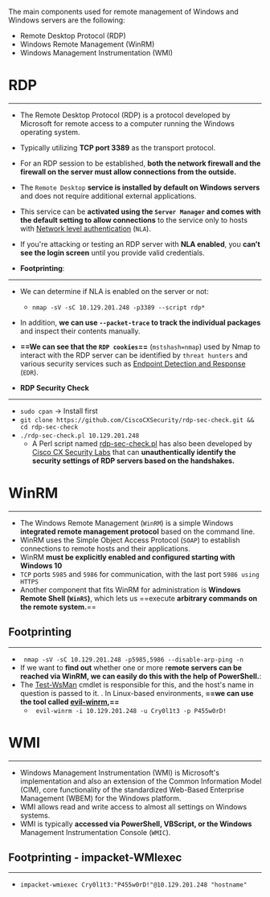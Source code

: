 The main components used for remote management of Windows and Windows servers are the following:
- Remote Desktop Protocol (RDP)
- Windows Remote Management (WinRM)
- Windows Management Instrumentation (WMI)

# RDP
---
- The Remote Desktop Protocol (RDP) is a protocol developed by Microsoft for remote access to a computer running the Windows operating system.
-  Typically utilizing **TCP port 3389** as the transport protocol. 
- For an RDP session to be established, **both the network firewall and the firewall on the server must allow connections from the outside.**
- The `Remote Desktop` **service is installed by default on Windows servers** and does not require additional external applications. 
- This service can be **activated using the `Server Manager` and comes with the default setting to allow connections** to the service only to hosts with [Network level authentication](https://en.wikipedia.org/wiki/Network_Level_Authentication) (`NLA`).
-  If you're attacking or testing an RDP server with **NLA enabled**, you **can’t see the login screen** until you provide valid credentials.

- **Footprinting**:
---
- We can determine if NLA is enabled on the server or not:
	- `nmap -sV -sC 10.129.201.248 -p3389 --script rdp*`
- In addition, **we can use `--packet-trace` to track the individual packages** and inspect their contents manually. 
- **==We can see that the `RDP cookies`==** (`mstshash=nmap`) used by Nmap to interact with the RDP server can be identified by `threat hunters` and various security services such as [Endpoint Detection and Response](https://en.wikipedia.org/wiki/Endpoint_detection_and_response) (`EDR`).

- **RDP Security Check**
---
- `sudo cpan` -> Install first
- `git clone https://github.com/CiscoCXSecurity/rdp-sec-check.git && cd rdp-sec-check`
- `./rdp-sec-check.pl 10.129.201.248`
	- A Perl script named [rdp-sec-check.pl](https://github.com/CiscoCXSecurity/rdp-sec-check) has also been developed by [Cisco CX Security Labs](https://github.com/CiscoCXSecurity) that can **unauthentically identify the security settings of RDP servers based on the handshakes.**

# WinRM
---
- The Windows Remote Management (`WinRM`) is a simple Windows **integrated remote management protocol** based on the command line.
- WinRM uses the Simple Object Access Protocol (`SOAP`) to establish connections to remote hosts and their applications.
- WinRM **must be explicitly enabled and configured starting with Windows 10**
- `TCP` ports `5985` and `5986` for communication, with the last port `5986 using HTTPS`
- Another component that fits WinRM for administration is **Windows Remote Shell (`WinRS`)**, which lets us ==execute **arbitrary commands on the remote system.**==

## Footprinting
---
- ` nmap -sV -sC 10.129.201.248 -p5985,5986 --disable-arp-ping -n`
- If we want to **find out** whether one or more r**emote servers can be reached via WinRM, we can easily do this with the help of PowerShell.**:
- The [Test-WsMan](https://docs.microsoft.com/en-us/powershell/module/microsoft.wsman.management/test-wsman?view=powershell-7.2) cmdlet is responsible for this, and the host's name in question is passed to it. . In Linux-based environments, **==we can use the tool called [evil-winrm](https://github.com/Hackplayers/evil-winrm),==**
	- ` evil-winrm -i 10.129.201.248 -u Cry0l1t3 -p P455w0rD!`

# WMI
---
- Windows Management Instrumentation (WMI) is Microsoft's implementation and also an extension of the Common Information Model (CIM), core functionality of the standardized Web-Based Enterprise Management (WBEM) for the Windows platform.
- WMI allows read and write access to almost all settings on Windows systems.
- WMI is typically **accessed via PowerShell, VBScript, or the Windows** Management Instrumentation Console (`WMIC`). 

## Footprinting - impacket-WMIexec
---
- `impacket-wmiexec Cry0l1t3:"P455w0rD!"@10.129.201.248 "hostname"`
